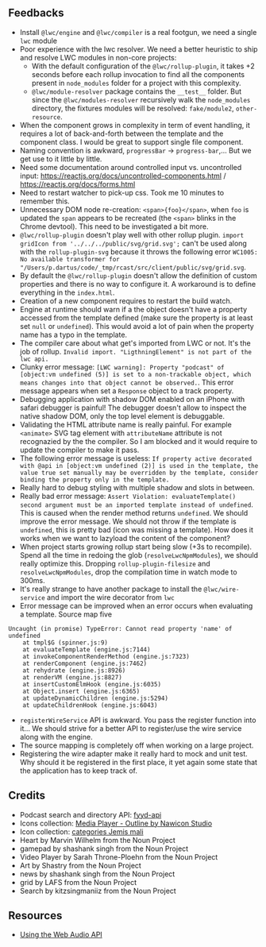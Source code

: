 ## Feedbacks

* Install `@lwc/engine` and `@lwc/compiler` is a real footgun, we need a single `lwc` module
* Poor experience with the lwc resolver. We need a better heuristic to ship and resolve LWC modules in non-core projects:
    * With the default configuration of the `@lwc/rollup-plugin`, it takes +2 seconds before each rollup invocation to find all the components present in `node_modules` folder for a project with this complexity.
    * `@lwc/module-resolver` package contains the `__test__` folder. But since the `@lwc/modules-resolver` recursively walk the `node_modules` directory, the fixtures modules will be resolved: `fake/module2`, `other-resource`.
* When the component grows in complexity in term of event handling, it requires a lot of back-and-forth between the template and the component class. I would be great to support single file component.
* Naming convention is awkward, `progressBar` -> `progress-bar`,... But we get use to it little by little. 
* Need some documentation around controlled input vs. uncontrolled input: https://reactjs.org/docs/uncontrolled-components.html / https://reactjs.org/docs/forms.html
* Need to restart watcher to pick-up css. Took me 10 minutes to remember this.
* Unnecessary DOM node re-creation: `<span>{foo}</span>`, when `foo` is updated the `span` appears to be recreated (the `<span>` blinks in the Chrome devtool). This need to be investigated a bit more.
* `@lwc/rollup-plugin` doesn't play well with other rollup plugin. `import gridIcon from '../../../public/svg/grid.svg';` can't be used along with the `rollup-plugin-svg` because it throws the following error `WC1005: No available transformer for "/Users/p.dartus/code/_tmp/rcast/src/client/public/svg/grid.svg`.
* By default the `@lwc/rollup-plugin` doesn't allow the definition of custom properties and there is no way to configure it. A workaround is to define everything in the `index.html`.
* Creation of a new component requires to restart the build watch.
* Engine at runtime should warn if a the object doesn't have a property accessed from the template defined (make sure the property is at least set `null` or `undefined`). This would avoid a lot of pain when the property name has a typo in the template.
* The compiler care about what get's imported from LWC or not. It's the job of rollup. `Invalid import. "LigthningElement" is not part of the lwc api.`
* Clunky error message: `[LWC warning]: Property "podcast" of [object:vm undefined (5)] is set to a non-trackable object, which means changes into that object cannot be observed.`. This error message appears when set a `Response` object to a track property.
* Debugging application with shadow DOM enabled on an iPhone with safari debugger is painful! The debugger doesn't allow to inspect the native shadow DOM, only the top level element is debuggable. 
* Validating the HTML attribute name is really painful. For example `<animate>` SVG tag element with `attributeName` attribute is not recognazied by the the compiler. So I am blocked and it would require to update the compiler to make it pass.
* The following error message is useless: `If property active decorated with @api in [object:vm undefined (2)] is used in the template, the value true set manually may be overridden by the template, consider binding the property only in the template.`
* Really hard to debug styling with multiple shadow and slots in between.
* Really bad error message: `Assert Violation: evaluateTemplate() second argument must be an imported template instead of undefined`. This is caused when the render method returns `undefined`. We should improve the error message. We should not throw if the template is `undefined`, this is pretty bad (icon was missing a template). How does it works when we want to lazyload the content of the component?
* When project starts growing rollup start being slow (+3s to recompile). Spend all the time in redoing the glob (`resolveLwcNpmModules`), we should really optimize this. Dropping `rollup-plugin-filesize` and `resolveLwcNpmModules`, drop the compilation time in watch mode to 300ms.
* It's really strange to have another package to install the `@lwc/wire-service` and import the wire decorator from `lwc`
* Error message can be improved when an error occurs when evaluating a template. Source map five 
```
Uncaught (in promise) TypeError: Cannot read property 'name' of undefined
    at tmpl$G (spinner.js:9)
    at evaluateTemplate (engine.js:7144)
    at invokeComponentRenderMethod (engine.js:7323)
    at renderComponent (engine.js:7462)
    at rehydrate (engine.js:8926)
    at renderVM (engine.js:8827)
    at insertCustomElmHook (engine.js:6035)
    at Object.insert (engine.js:6365)
    at updateDynamicChildren (engine.js:5294)
    at updateChildrenHook (engine.js:6043)
```
* `registerWireService` API is awkward. You pass the register function into it... We should strive for a better API to register/use the wire service along with the engine.
* The source mapping is completely off when working on a large project.
* Registering the wire adapter make it really hard to mock and unit test. Why should it be registered in the first place, it yet again some state that the application has to keep track of.

## Credits

* Podcast search and directory API: [fyyd-api](https://github.com/eazyliving/fyyd-api) 
* Icons collection: [Media Player - Outline by Nawicon Studio](https://thenounproject.com/nawiconstudio/collection/media-player-outline/)
* Icon collection: [categories Jemis mali](https://thenounproject.com/jemismali/collection/categories/)
* Heart by Marvin Wilhelm from the Noun Project
* gamepad by shashank singh from the Noun Project
* Video Player by Sarah Throne-Ploehn from the Noun Project
* Art by Shastry from the Noun Project
* news by shashank singh from the Noun Project
* grid by LAFS from the Noun Project
* Search by kitzsingmaniiz from the Noun Project

## Resources

* [Using the Web Audio API](https://developer.mozilla.org/en-US/docs/Web/API/Web_Audio_API/Using_Web_Audio_API)
